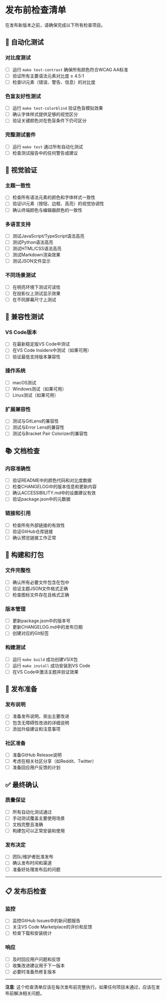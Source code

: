 # 发布前检查清单

在发布新版本之前，请确保完成以下所有检查项目。

## 🧪 自动化测试

### 对比度测试
- [ ] 运行 `make test-contrast` 确保所有颜色符合WCAG AA标准
- [ ] 验证所有主要语法元素对比度 ≥ 4.5:1
- [ ] 检查UI元素（错误、警告、信息）的对比度

### 色盲友好性测试
- [ ] 运行 `make test-colorblind` 验证色盲模拟效果
- [ ] 确认字体样式提供足够的视觉区分
- [ ] 验证关键颜色对在色盲条件下仍可区分

### 完整测试套件
- [ ] 运行 `make test` 通过所有自动化测试
- [ ] 检查测试报告中的任何警告或建议

## 🎨 视觉验证

### 主题一致性
- [ ] 检查所有语法元素的颜色和字体样式一致性
- [ ] 验证UI元素（按钮、边框、高亮）的视觉协调性
- [ ] 确认终端颜色与编辑器颜色的一致性

### 多语言支持
- [ ] 测试JavaScript/TypeScript语法高亮
- [ ] 测试Python语法高亮
- [ ] 测试HTML/CSS语法高亮
- [ ] 测试Markdown渲染效果
- [ ] 测试JSON文件显示

### 不同场景测试
- [ ] 在明亮环境下测试可读性
- [ ] 在投影仪上测试显示效果
- [ ] 在不同屏幕尺寸上测试

## 📱 兼容性测试

### VS Code版本
- [ ] 在最新稳定版VS Code中测试
- [ ] 在VS Code Insiders中测试（如果可用）
- [ ] 验证最低支持版本兼容性

### 操作系统
- [ ] macOS测试
- [ ] Windows测试（如果可用）
- [ ] Linux测试（如果可用）

### 扩展兼容性
- [ ] 测试与GitLens的兼容性
- [ ] 测试与Error Lens的兼容性
- [ ] 测试与Bracket Pair Colorizer的兼容性

## 📚 文档检查

### 内容准确性
- [ ] 验证README中的颜色代码和对比度数据
- [ ] 检查CHANGELOG中的版本信息和更新内容
- [ ] 确认ACCESSIBILITY.md中的设置建议有效
- [ ] 验证package.json中的元数据

### 链接和引用
- [ ] 检查所有外部链接的有效性
- [ ] 验证GitHub仓库链接
- [ ] 确认预览链接工作正常

## 🔧 构建和打包

### 文件完整性
- [ ] 确认所有必要文件包含在包中
- [ ] 验证主题JSON文件格式正确
- [ ] 检查图标文件存在且格式正确

### 版本管理
- [ ] 更新package.json中的版本号
- [ ] 更新CHANGELOG.md中的发布日期
- [ ] 创建对应的Git标签

### 构建测试
- [ ] 运行 `make build` 成功创建VSIX包
- [ ] 运行 `make install` 成功安装到VS Code
- [ ] 在VS Code中激活主题并验证效果

## 🚀 发布准备

### 发布说明
- [ ] 准备发布说明，突出主要改进
- [ ] 包含无障碍性改进的详细说明
- [ ] 添加升级建议和注意事项

### 社区准备
- [ ] 准备GitHub Release说明
- [ ] 考虑在相关社区分享（如Reddit、Twitter）
- [ ] 准备回应用户反馈的计划

## ✅ 最终确认

### 质量保证
- [ ] 所有自动化测试通过
- [ ] 手动测试覆盖主要使用场景
- [ ] 文档完整且准确
- [ ] 构建包可以正常安装和使用

### 发布决定
- [ ] 团队/维护者批准发布
- [ ] 确认发布时间和渠道
- [ ] 准备好处理发布后的问题

---

## 📋 发布后检查

### 监控
- [ ] 监控GitHub Issues中的新问题报告
- [ ] 关注VS Code Marketplace的评价和反馈
- [ ] 检查下载和安装统计

### 响应
- [ ] 及时回应用户问题和反馈
- [ ] 收集改进建议用于下一版本
- [ ] 必要时准备热修复版本

---

**注意**: 这个检查清单应该在每次发布前完整执行。如果任何项目未通过，应该在发布前解决相关问题。
